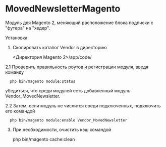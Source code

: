 # MovedNewsletterMagento

Модуль для Magento 2, меняющий расположение блока подписки с "футера" на "хедер".



Установка:

1. Скопировать каталог Vendor в директорию 

      <Директория Magento 2>/app/code/

2.1 Проверить правильность роутов и регистрации модуля, введя команду 

      php bin/magento module:status
      
   убедиться, что среди модулей есть добавленный модуль Vendor_MovedNewsletter.
   
2.2 Затем, если модуль не числится среди подключенных, подключить его командой
   
      php bin/magento module:enable Vendor_MovedNewsletter
      
3. При необходимости, очистить кэш командой      

      php bin/magento cache:clean
